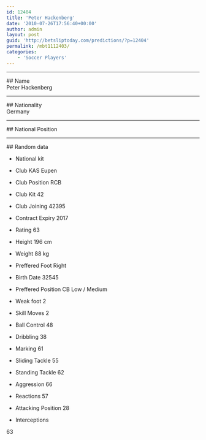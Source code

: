 ```yaml
---
id: 12404
title: 'Peter Hackenberg'
date: '2010-07-26T17:56:40+00:00'
author: admin
layout: post
guid: 'http://betsliptoday.com/predictions/?p=12404'
permalink: /mbt1112403/
categories:
    - 'Soccer Players'
---
```


- - - - - -

\## Name  
 Peter Hackenberg

- - - - - -

\## Nationality  
 Germany

- - - - - -

\## National Position

- - - - - -

\## Random data

- National kit
- Club
 KAS Eupen

- Club Position
 RCB

- Club Kit
 42

- Club Joining
 42395

- Contract Expiry
 2017

- Rating
 63

- Height
 196 cm

- Weight
 88 kg

- Preffered Foot
 Right

- Birth Date
 32545

- Preffered Position
 CB Low / Medium

- Weak foot
 2

- Skill Moves
 2

- Ball Control
 48

- Dribbling
 38

- Marking
 61

- Sliding Tackle
 55

- Standing Tackle
 62

- Aggression
 66

- Reactions
 57

- Attacking Position
 28

- Interceptions

 63
